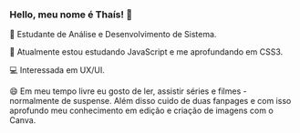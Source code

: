 ### Hello, meu nome é Thaís! 👋

<!--
**zarosthais/zarosthais** is a ✨ _special_ ✨ repository because its `README.md` (this file) appears on your GitHub profile.

Here are some ideas to get you started:

- 🔭 I’m currently working on ...
- 🌱 I’m currently learning ...
- 👯 I’m looking to collaborate on ...
- 🤔 I’m looking for help with ...
- 💬 Ask me about ...
- 📫 How to reach me: ...
-  Pronouns: ...
- ⚡ Fun fact: ...
-->

📕 Estudante de Análise e Desenvolvimento de Sistema.

🌱 Atualmente estou estudando JavaScript e me aprofundando em CSS3.

💻 Interessada em UX/UI.

😄 Em meu tempo livre eu gosto de ler, assistir séries e filmes - normalmente de suspense. Além disso cuido de duas fanpages e com isso aprofundo meu conhecimento em edição e criação de imagens com o Canva. 
